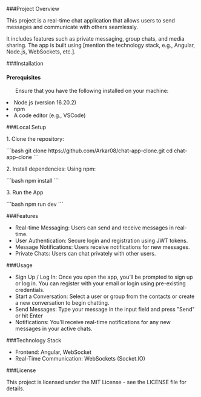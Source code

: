 ###Project Overview

<p>This project is a real-time chat application that allows users to send messages and communicate with others seamlessly.</p>
<p>It includes features such as private messaging, group chats, and media sharing. The app is built using [mention the technology stack, e.g., Angular, Node.js, WebSockets, etc.].</p>

###Installation
<h4>Prerequisites</h4>
<ul>Ensure that you have the following installed on your machine:</ul>
<li>Node.js (version 16.20.2)</li>
<li>npm</li>
<li>A code editor (e.g., VSCode)</li>

###Local Setup
<p> 1. Clone the repository:</p>
```bash
    git clone https://github.com/Arkar08/chat-app-clone.git
    cd chat-app-clone
```
<p> 2. Install dependencies: Using npm:</p>
```bash
    npm install
```
<p> 3. Run the App</p>
```bash
    npm run dev
```

###Features
<ul>
  <li>Real-time Messaging: Users can send and receive messages in real-time.</li>
  <li>User Authentication: Secure login and registration using JWT tokens.</li>
  <li>Message Notifications: Users receive notifications for new messages.</li>
  <li>Private Chats: Users can chat privately with other users.</li>
</ul>

###Usage
<ul>
  <li>Sign Up / Log In: Once you open the app, you’ll be prompted to sign up or log in. You can register with your email or login using pre-existing credentials.    </li>
  <li>Start a Conversation: Select a user or group from the contacts or create a new conversation to begin chatting.</li>
  <li>Send Messages: Type your message in the input field and press "Send" or hit Enter</li>
  <li>Notifications: You'll receive real-time notifications for any new messages in your active chats.</li>
</ul>

###Technology Stack
<ul>
  <li>Frontend: Angular, WebSocket</li>
  <li>Real-Time Communication: WebSockets (Socket.IO)</li>
</ul>

###License
<p>This project is licensed under the MIT License - see the LICENSE file for details.</p>
